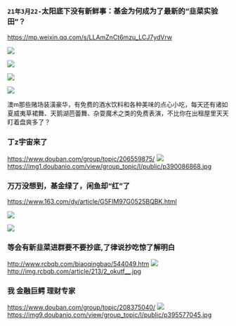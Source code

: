 ### `21年3月22-`太阳底下没有新鲜事：基金为何成为了最新的“韭菜实验田”？
<https://mp.weixin.qq.com/s/LLAmZnCt6mzu_LCJ7ydVrw>

![](https://img1.doubanio.com/view/group_topic/l/public/p390086868.jpg)

![](https://nimg.ws.126.net/?url=http%3A%2F%2Fdingyue.ws.126.net%2F2021%2F0319%2Fd4d2b1e8j00qq7n6b003jc000us00l6m.jpg&thumbnail=650x2147483647&quality=80&type=jpg)

![](http://img.rcbqb.com/article/213/2_okutf__.jpg)

![](https://img9.doubanio.com/view/group_topic/l/public/p395577045.jpg)

澳m那些赌场装潢豪华，有免费的酒水饮料和各种美味的点心小吃，每天还有诸如夏威夷草裙舞、天鹅湖芭蕾舞、杂耍魔术之类的免费表演，不比你在出租屋里天天盯着盘爽多了？

### 丁z宇宙来了
https://www.douban.com/group/topic/206559875/
![](https://img1.doubanio.com/view/group_topic/l/public/p390086868.jpg)
<https://img1.doubanio.com/view/group_topic/l/public/p390086868.jpg>

### 万万没想到，基金绿了，闲鱼却“红”了
https://www.163.com/dy/article/G5FIM97G0525BQBK.html

<img src="https://nimg.ws.126.net/?url=http%3A%2F%2Fdingyue.ws.126.net%2F2021%2F0319%2Fd4d2b1e8j00qq7n6b003jc000us00l6m.jpg&thumbnail=650x2147483647&quality=80&type=jpg">

![](https://nimg.ws.126.net/?url=http%3A%2F%2Fdingyue.ws.126.net%2F2021%2F0319%2Fd4d2b1e8j00qq7n6b003jc000us00l6m.jpg&thumbnail=650x2147483647&quality=80&type=jpg)

### 等会有新韭菜进群要不要抄底,了律说抄吃惊了解明白
http://www.rcbqb.com/biaoqingbao/544049.htm
![](http://img.rcbqb.com/article/213/2_okutf__.jpg)
<http://img.rcbqb.com/article/213/2_okutf__.jpg>

### 我 金融巨鳄 理财专家
https://www.douban.com/group/topic/208375040/
![](https://img9.doubanio.com/view/group_topic/l/public/p395577045.jpg)
<https://img9.doubanio.com/view/group_topic/l/public/p395577045.jpg>
